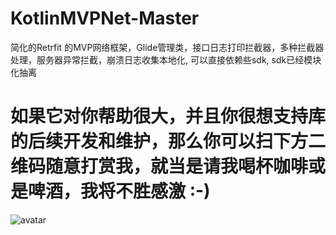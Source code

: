 # KotlinMVPNet-Master
简化的Retrfit 的MVP网络框架，Glide管理类，接口日志打印拦截器，多种拦截器处理，服务器异常拦截，崩溃日志收集本地化, 可以直接依赖些sdk, sdk已经模块化抽离

# 如果它对你帮助很大，并且你很想支持库的后续开发和维护，那么你可以扫下方二维码随意打赏我，就当是请我喝杯咖啡或是啤酒，我将不胜感激 :-)


![avatar](http://image.gylmvip.club/Fii7wI6NqbXqFMLg0ZWMiYCA1wEA)
